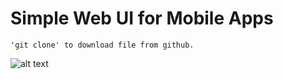 # Simple Web UI for Mobile Apps

```
'git clone' to download file from github.
```

![alt text](https://i.imgur.com/r2KyovY.png)
